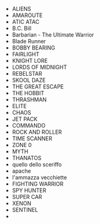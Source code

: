 * ALIENS
* AMAROUTE
* ATIC ATAC
* B.C. Bill
* Barbarian - The Ultimate Warrior
* Blade Runner
* BOBBY BEARING
* FAIRLIGHT
* KNIGHT LORE
* LORDS OF MIDNIGHT
* REBELSTAR
* SKOOL DAZE
* THE GREAT ESCAPE
* THE HOBBIT
* THRASHMAN
* ELITE
* CHAOS
* JET PACK
* COMMANDO
* ROCK AND ROLLER
* TIME SCANNER
* ZONE 0
* MYTH
* THANATOS
* quello dello sceriffo
* apache
* l'ammazza vecchiette
* FIGHTING WARRIOR
* SPY HUNTER
* SUPER CAR
* XENON
* SENTINEL
* 
